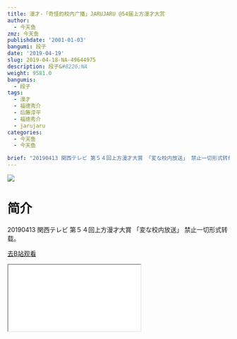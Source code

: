 ```yaml
---
title: 漫才-「奇怪的校内广播」JARUJARU @54届上方漫才大赏
author:
  - 今天鱼
zmz: 今天鱼
publishdate: '2001-01-03'
bangumi: 段子
date: '2019-04-19'
slug: 2019-04-18-NA-49644975
description: 段子&#8226;NA
weight: 9581.0
bangumis:
  - 段子
tags:
  - 漫才
  - 福德秀介
  - 后藤淳平
  - 福徳秀介
  - jarujaru
categories:
  - 今天鱼
  - 今天鱼

brief: "20190413 関西テレビ 第５４回上方漫才大賞 「変な校内放送」 禁止一切形式转载。"
---
```

![](https://raw.githubusercontent.com/tcgriffith/owaraisite/master/static/tmpimg/DW7UdLz.jpg)
# 简介  
20190413 関西テレビ 第５４回上方漫才大賞
「変な校内放送」
禁止一切形式转载。  

[去B站观看](https://www.bilibili.com/video/av49644975/)
<div class ="resp-container"><iframe class="testiframe" src="//player.bilibili.com/player.html?aid=49644975"", scrolling="no", allowfullscreen="true" > </iframe></div> 
